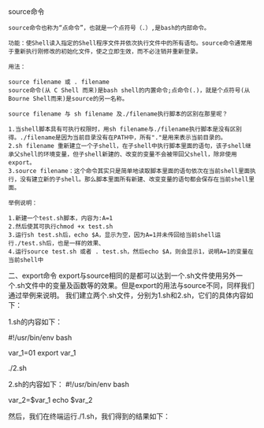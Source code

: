 
source命令
```
source命令也称为“点命令”，也就是一个点符号（.）,是bash的内部命令。

功能：使Shell读入指定的Shell程序文件并依次执行文件中的所有语句。source命令通常用于重新执行刚修改的初始化文件，使之立即生效，而不必注销并重新登录。

用法：

source filename 或 . filename
source命令(从 C Shell 而来)是bash shell的内置命令;点命令(.)，就是个点符号(从Bourne Shell而来)是source的另一名称。

source filename 与 sh filename 及./filename执行脚本的区别在那里呢？

1.当shell脚本具有可执行权限时，用sh filename与./filename执行脚本是没有区别得。./filename是因为当前目录没有在PATH中，所有"."是用来表示当前目录的。
2.sh filename 重新建立一个子shell，在子shell中执行脚本里面的语句，该子shell继承父shell的环境变量，但子shell新建的、改变的变量不会被带回父shell，除非使用export。
3.source filename：这个命令其实只是简单地读取脚本里面的语句依次在当前shell里面执行，没有建立新的子shell。那么脚本里面所有新建、改变变量的语句都会保存在当前shell里面。

举例说明：

1.新建一个test.sh脚本，内容为:A=1
2.然后使其可执行chmod +x test.sh 
3.运行sh test.sh后，echo $A，显示为空，因为A=1并未传回给当前shell运行./test.sh后，也是一样的效果、
4.运行source test.sh 或者 . test.sh，然后echo $A，则会显示1，说明A=1的变量在当前shell中
```


二、export命令 
export与source相同的是都可以达到一个.sh文件使用另外一个.sh文件中的变量及函数等的效果。但是export的用法与source不同，同样我们通过举例来说明。 
我们建立两个.sh文件，分别为1.sh和2.sh，它们的具体内容如下：

1.sh的内容如下：

#!/usr/bin/env bash

var_1=01
export var_1

./2.sh

2.sh的内容如下：
#!/usr/bin/env bash

var_2=$var_1
echo $var_2

然后，我们在终端运行./1.sh，我们得到的结果如下：
